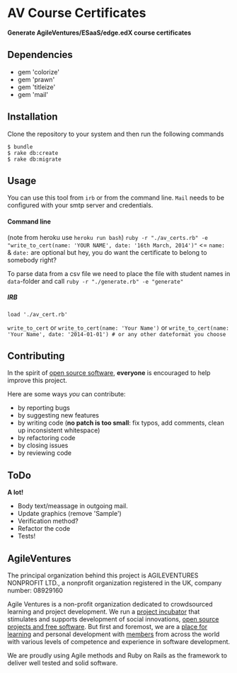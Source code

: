 AV Course Certificates
============
[oo-sw]: http://opensource.org/osd
[support]: http://www.agileventures.org/
[about-us]: http://www.agileventures.org/about-us
[members]: http://www.agileventures.org/users/index

**Generate AgileVentures/ESaaS/edge.edX course certificates** 

## Dependencies
* gem 'colorize'
* gem 'prawn'
* gem 'titleize'
* gem 'mail'

## Installation

Clone the repository to your system and then run the following commands

```
$ bundle
$ rake db:create
$ rake db:migrate
```

## Usage
You can use this tool from `irb` or from the command line. `Mail` needs to be configured with your smtp server and credentials.

#### Command line
(note from heroku use `heroku run bash`)
`ruby -r "./av_certs.rb" -e "write_to_cert(name: 'YOUR NAME', date: '16th March, 2014')"` <= `name:` & `date:` are optional but hey, you do want the certificate to belong to somebody right?

To parse data from a csv file we need to place the file with student names in `data`-folder and call `ruby -r "./generate.rb" -e "generate"`

##### IRB
`load './av_cert.rb'`

`write_to_cert` or `write_to_cert(name: 'Your Name')` or `write_to_cert(name: 'Your Name', date: '2014-01-01') # or any other dateformat you choose`

## Contributing
In the spirit of [open source software][oo-sw], **everyone** is encouraged to help
improve this project.

Here are some ways *you* can contribute:

* by reporting bugs
* by suggesting new features
* by writing code (**no patch is too small**: fix typos, add comments, clean up
  inconsistent whitespace)
* by refactoring code
* by closing issues
* by reviewing code

## ToDo
**A lot!**

* Body text/meassage in outgoing mail.
* Update graphics (remove 'Sample')
* Verification method?
* Refactor the code
* Tests!

## AgileVentures

The principal organization behind this project is AGILEVENTURES NONPROFIT LTD., a nonprofit organization registered in the UK, company number: 08929160

Agile Ventures is a non-profit organization dedicated to crowdsourced learning and project development. We run a [project incubator][support] that stimulates and supports development of social innovations, [open source projects and free software][oo-sw]. But first and foremost, we are a [place for learning][about-us] and personal development with [members][members] from across the world with various levels of competence and experience in software development.

We are proudly using Agile methods and Ruby on Rails as the framework to deliver well tested and solid software.




